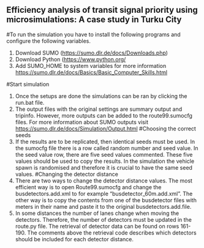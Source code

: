 ## Efficiency analysis of transit signal priority using microsimulations: A case study in Turku City

#To run the simulation you have to install the following programs and configure the following variables. 
1.	Download SUMO (https://sumo.dlr.de/docs/Downloads.php)
2.	Download Python (https://www.python.org/	
3.	Add SUMO_HOME to system variables for more information https://sumo.dlr.de/docs/Basics/Basic_Computer_Skills.html

#Start simulation
1.	Once the setups are done the simulations can be ran by clicking the run.bat file. 
2.	The output files with the original settings are summary output and tripinfo. However, more outputs can be added to the route99.sumocfg files. For more information about SUMO outputs visit https://sumo.dlr.de/docs/Simulation/Output.html
#Choosing the correct seeds
1.	If the results are to be replicated, then identical seeds must be used. In the sumocfg file there is a row called random number and seed value. In the seed value row, there are five seed values commented. These five values should be used to copy the results. In the simulation the vehicle spawn is randomised and therefore it is crucial to have the same seed values. 
#Changing the detector distance 
1.	There are two ways to change the detector distance values. The most efficient way is to open Route99.sumocfg and change the busdetectors.add.xml to for example “busdetector_60m.add.xml”. The other way is to copy the contents from one of the busdetector files with meters in their name and paste it to the original busdetectors.add.file.
2.	In some distances the number of lanes change when moving the detectors. Therefore, the number of detectors must be updated in the route.py file. The retrieval of detector data can be found on rows 161-190. The comments above the retrieval code describes which detectors should be included for each detector distance. 
